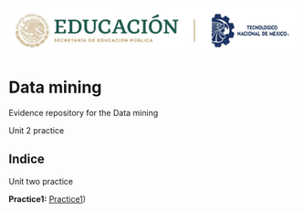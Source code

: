 <p align="center"> 
  <img src="/Imagen/Title.png" />
</p>

# Data mining
Evidence repository for the Data mining

Unit 2 practice

## Indice
Unit two practice

 **Practice1:** [Practice1](https://github.com/pivonne/Mineria-de-datos/tree/Unid_2/Practice1))

